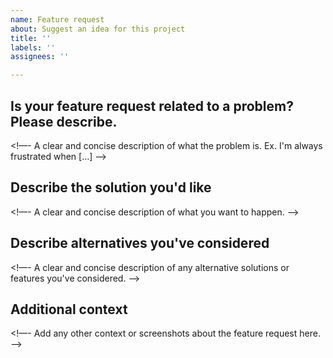 ```yaml
---
name: Feature request
about: Suggest an idea for this project
title: ''
labels: ''
assignees: ''

---
```


## Is your feature request related to a problem? Please describe.

<!—- A clear and concise description of what the problem is. Ex. I'm always frustrated when [...] —->


## Describe the solution you'd like

<!—- A clear and concise description of what you want to happen. -—>


## Describe alternatives you've considered

<!—- A clear and concise description of any alternative solutions or features you've considered. -—>

## Additional context

<!—- Add any other context or screenshots about the feature request here. -—>
